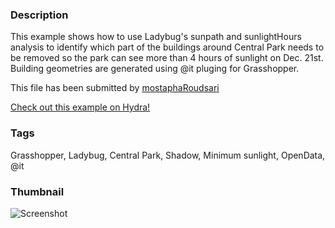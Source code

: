 ### Description 
This example shows how to use Ladybug's sunpath and sunlightHours analysis to identify which part of the buildings around Central Park needs to be removed so the park can see more than 4 hours of sunlight on Dec. 21st. Building geometries are generated using @it pluging for Grasshopper.

This file has been submitted by [mostaphaRoudsari](https://github.com/mostaphaRoudsari)

[Check out this example on Hydra!](http://hydrashare.github.io/hydra/viewer?owner=mostaphaRoudsari&fork=hydra_1&id=Central_Park_Shadow_Study)
### Tags 
Grasshopper, Ladybug, Central Park, Shadow, Minimum sunlight, OpenData, @it
### Thumbnail 
![Screenshot](https://raw.githubusercontent.com/mostaphaRoudsari/hydra/master/Central_Park_Shadow_Study/thumbnail.png)
